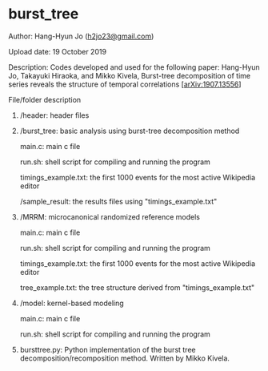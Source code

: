 # burst_tree

Author: Hang-Hyun Jo (h2jo23@gmail.com)

Upload date: 19 October 2019

Description: 
    Codes developed and used for the following paper: Hang-Hyun Jo, Takayuki Hiraoka, and Mikko Kivela, Burst-tree decomposition of time series reveals the structure of temporal correlations [[arXiv:1907.13556](https://arxiv.org/abs/1907.13556)]


File/folder description

1. /header: header files

2. /burst_tree: basic analysis using burst-tree decomposition method

    main.c: main c file
    
    run.sh: shell script for compiling and running the program
    
    timings_example.txt: the first 1000 events for the most active Wikipedia editor
    
    /sample_result: the results files using "timings_example.txt"

3. /MRRM: microcanonical randomized reference models

    main.c: main c file
    
    run.sh: shell script for compiling and running the program
    
    timings_example.txt: the first 1000 events for the most active Wikipedia editor
    
    tree_example.txt: the tree structure derived from "timings_example.txt"

4. /model: kernel-based modeling
    
    main.c: main c file
    
    run.sh: shell script for compiling and running the program

5. bursttree.py: Python implementation of the burst tree decomposition/recomposition method. Written by Mikko Kivela.
